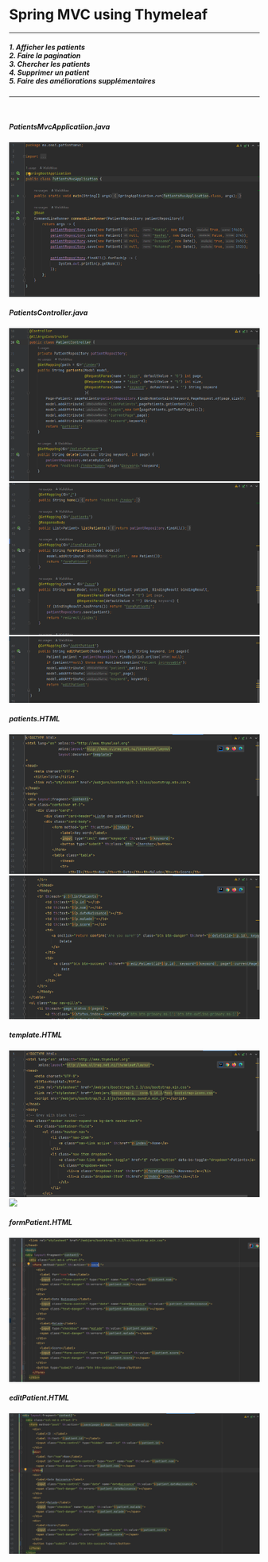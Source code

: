<h1>Spring MVC using Thymeleaf</h1>
<hr>
<h5>1. Afficher les patients<br>
  2. Faire la pagination<br>
  3. Chercher les patients<br>
  4. Supprimer un patient<br>
  5. Faire des améliorations supplémentaires</h5>
<hr><br>
<h5>PatientsMvcApplicatiion.java</h5>
<img src="screen/1.PNG" alt="">
<h5>PatientsController.java</h5>
<img src="screen/2_1.PNG">
<img src="screen/2_2.PNG">
<img src="screen/2_3.PNG">
<h5>patients.HTML</h5>
<img src="screen/3_1.PNG">
<img src="screen/3_2.PNG">

<h5>template.HTML</h5>
<img src="screen/4_1.PNG">
<img src="screen/4.2.PNG">
<h5>formPatient.HTML</h5>
<img src="screen/5.PNG">
<h5>editPatient.HTML</h5>
<img src="screen/6.PNG">
